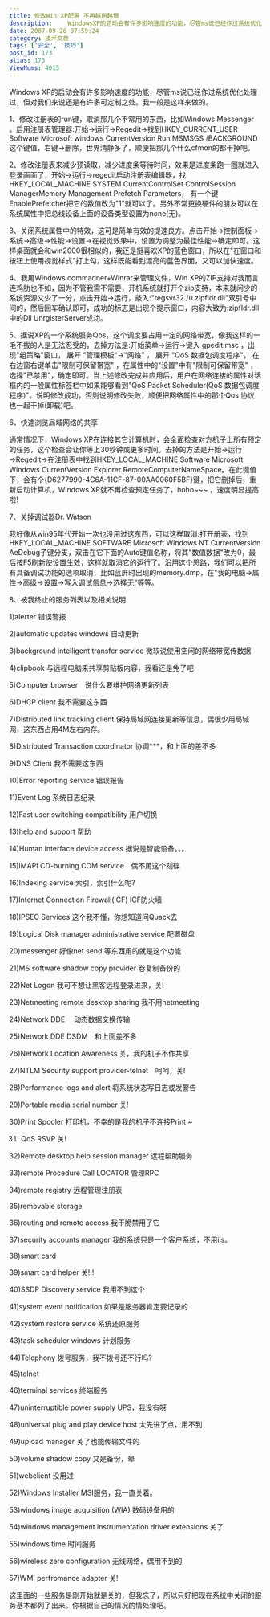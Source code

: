```yaml
---
title: 修改Win XP配置 不再越用越慢
description: 　　WindowsXP的启动会有许多影响速度的功能，尽管ms说已经作过系统优化处理过，但对我们来说还是有许多可定制之处。我一般是这样来做的。　　1、修改注册表的run键，取消那几个不常用的东西，比如WindowsMessenger。启用注册表管理器:开始→运行→Regedit→找到HKEY_CURRENT_USERSoftwareMicrosoftwindowsCurrentVersionRunMSMSGS/BACKGROUND这个键值，右键→删除，世界清静多了，顺便把那几个什么cfmon的都干掉吧。　　2、修改注册表来减少预读取，减少进度条等待时间，效果是进度条跑一圈就进入登录画面了，开始→运行→regedit启动注册表编辑器，找HKEY_LOCAL_MACHINESYSTEMCurrentControlSetControlSessionManagerMemoryManagementPrefetchParameters，有一个键EnablePrefetcher把它的数值改为"1"就可以了。另外不常更换硬件的朋友可以在系统属性中把总线设备上面的设备类型设置为none(无)。.................
date: 2007-09-26 07:59:24
category: 技术文章
tags: ['安全', '技巧']
post_id: 173
alias: 173
ViewNums: 4015
---
```


Windows XP的启动会有许多影响速度的功能，尽管ms说已经作过系统优化处理过，但对我们来说还是有许多可定制之处。我一般是这样来做的。

1、修改注册表的run键，取消那几个不常用的东西，比如Windows Messenger 。启用注册表管理器:开始&rarr;运行&rarr;Regedit&rarr;找到HKEY_CURRENT_USER Software Microsoft windows CurrentVersion Run MSMSGS /BACKGROUND 这个键值，右键&rarr;删除，世界清静多了，顺便把那几个什么cfmon的都干掉吧。

2、修改注册表来减少预读取，减少进度条等待时间，效果是进度条跑一圈就进入登录画面了，开始&rarr;运行&rarr;regedit启动注册表编辑器，找HKEY_LOCAL_MACHINE SYSTEM CurrentControlSet ControlSession ManagerMemory Management Prefetch Parameters， 有一个键EnablePrefetcher把它的数值改为"1"就可以了。另外不常更换硬件的朋友可以在系统属性中把总线设备上面的设备类型设置为none(无)。

3、关闭系统属性中的特效，这可是简单有效的提速良方。点击开始&rarr;控制面板&rarr;系统&rarr;高级&rarr;性能&rarr;设置&rarr;在视觉效果中，设置为调整为最佳性能&rarr;确定即可。这样桌面就会和win2000很相似的，我还是挺喜欢XP的蓝色窗口，所以在"在窗口和按钮上使用视觉样式"打上勾，这样既能看到漂亮的蓝色界面，又可以加快速度。

4、我用Windows commadner+Winrar来管理文件，Win XP的ZIP支持对我而言连鸡肋也不如，因为不管我需不需要，开机系统就打开个zip支持，本来就闲少的系统资源又少了一分，点击开始&rarr;运行，敲入:"regsvr32 /u zipfldr.dll"双引号中间的，然后回车确认即可，成功的标志是出现个提示窗口，内容大致为:zipfldr.dll中的Dll UnrgisterServer成功。

5、据说XP的一个系统服务Qos，这个调度要占用一定的网络带宽，像我这样的一毛不拔的人是无法忍受的，去掉方法是:开始菜单&rarr;运行&rarr;键入 gpedit.msc ，出现"组策略"窗口， 展开 "管理模板"&rarr;"网络" ， 展开 "QoS 数据包调度程序"， 在右边窗右键单击"限制可保留带宽" ，在属性中的"设置"中有"限制可保留带宽" ，选择"已禁用"，确定即可。当上述修改完成并应用后，用户在网络连接的属性对话框内的一般属性标签栏中如果能够看到"QoS Packet Scheduler(QoS 数据包调度程序)"。说明修改成功，否则说明修改失败，顺便把网络属性中的那个Qos 协议也一起干掉(卸载)吧。

6、快速浏览局域网络的共享

通常情况下，Windows XP在连接其它计算机时，会全面检查对方机子上所有预定的任务，这个检查会让你等上30秒钟或更多时间。去掉的方法是开始&rarr;运行&rarr;Regedit&rarr;在注册表中找到HKEY_LOCAL_MACHINE Software Microsoft Windows CurrentVersion Explorer RemoteComputerNameSpace。在此键值下，会有个{D6277990-4C6A-11CF-87-00AA0060F5BF}键，把它删掉后，重新启动计算机，Windows XP就不再检查预定任务了，hoho~~~ ，速度明显提高啦!

7、关掉调试器Dr. Watson

我好像从win95年代开始一次也没用过这东西，可以这样取消:打开册表，找到HKEY_LOCAL_MACHINE SOFTWARE Microsoft Windows NT CurrentVersion AeDebug子键分支，双击在它下面的Auto键值名称，将其"数值数据"改为0，最后按F5刷新使设置生效，这样就取消它的运行了。沿用这个思路，我们可以把所有具备调试功能的选项取消，比如蓝屏时出现的memory.dmp，在"我的电脑&rarr;属性&rarr;高级&rarr;设置&rarr;写入调试信息&rarr;选择无"等等。

8、被我终止的服务列表以及相关说明

1)alerter 错误警报

2)automatic updates windows 自动更新

3)background intelligent transfer service 微软说使用空闲的网络带宽传数据

4)clipbook 与远程电脑来共享剪贴板内容，我看还是免了吧

5)Computer browser　说什么要维护网络更新列表

6)DHCP client 我不需要这东西

7)Distributed link tracking client 保持局域网连接更新等信息，偶很少用局域网，这东西占用4M左右内存。

8)Distributed Transaction coordinator 协调***，和上面的差不多

9)DNS Client 我不需要这东西

10)Error reporting service 错误报告

11)Event Log 系统日志纪录

12)Fast user switching compatibility 用户切换

13)help and support 帮助

14)Human interface device access 据说是智能设备。。。

15)IMAPI CD-burning COM service　偶不用这个刻碟

16)Indexing service 索引，索引什么呢?

17)Internet Connection Firewall(ICF) ICF防火墙

18)IPSEC Services 这个我不懂，你想知道问Quack去

19)Logical Disk manager administrative service 配置磁盘

20)messenger 好像net send 等东西用的就是这个功能

21)MS software shadow copy provider 卷复制备份的

22)Net Logon 我可不想让黑客远程登录进来，关!

23)Netmeeting remote desktop sharing 我不用netmeeting

24)Network DDE　 动态数据交换传输

25)Network DDE DSDM　和上面差不多

26)Network Location Awareness 关，我的机子不作共享

27)NTLM Security support provider-telnet　呵呵，关!

28)Performance logs and alert 将系统状态写日志或发警告

29)Portable media serial number 关!

30)Print Spooler 打印机，不幸的是我的机子不连接Print ~

31) QoS RSVP 关!

32)Remote desktop help session manager 远程帮助服务

33)remote Procedure Call LOCATOR 管理RPC

34)remote registry 远程管理注册表

35)removable storage

36)routing and remote access 我干脆禁用了它

37)security accounts manager 我的系统只是一个客户系统，不用iis。

38)smart card

39)smart card helper 关!!!

40)SSDP Discovery service 我用不到这个

41)system event notification 如果是服务器肯定要记录的

42)system restore service 系统还原服务

43)task scheduler windows 计划服务

44)Telephony 拨号服务，我不拨号还不行吗?

45)telnet

46)terminal services 终端服务

47)uninterruptible power supply UPS，我没有呀

48)universal plug and play device host 太先进了点，用不到

49)upload manager 关了也能传输文件的

50)volume shadow copy 又是备份，晕

51)webclient 没用过

52)Windows Installer MSI服务，我一直关着。

53)windows image acquisition (WIA) 数码设备用的

54)windows management instrumentation driver extensions 关了

55)windows time 时间服务

56)wireless zero configuration 无线网络，偶用不到的

57)WMI perfromance adapter 关!

这里面的一些服务是刚开始就是关的，但我忘了，所以只好把现在系统中关闭的服务基本都列了出来。你根据自己的情况酌情处理吧。


